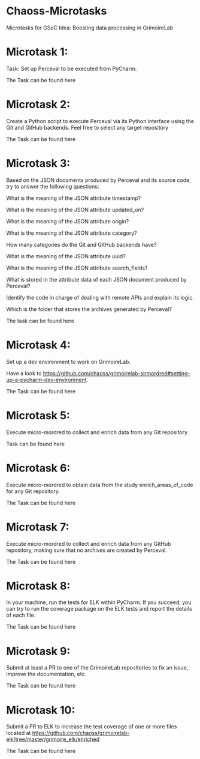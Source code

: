 # Chaoss-Microtasks 

Microtasks for GSoC Idea: Boosting data processing in GrimoireLab

# Microtask 1:

Task: Set up Perceval to be executed from PyCharm. 

The Task can be found here

# Microtask 2:
Create a Python script to execute Perceval via its Python interface using the Git and GitHub backends. Feel free to select any target repository

The Task can be found here
# Microtask 3:
Based on the JSON documents produced by Perceval and its source code, try to answer the following questions:

What is the meaning of the JSON attribute timestamp?

What is the meaning of the JSON attribute updated_on?

What is the meaning of the JSON attribute origin?

What is the meaning of the JSON attribute category?

How many categories do the Git and GitHub backends have?

What is the meaning of the JSON attribute uuid?

What is the meaning of the JSON attribute search_fields?

What is stored in the attribute data of each JSON document produced by Perceval?

Identify the code in charge of dealing with remote APIs and explain its logic.

Which is the folder that stores the archives generated by Perceval?

The task can be found here
# Microtask 4:
Set up a dev environment to work on GrimoireLab. 

Have a look to https://github.com/chaoss/grimoirelab-sirmordred#setting-up-a-pycharm-dev-environment.

The Task can be found here
# Microtask 5:

Execute micro-mordred to collect and enrich data from any Git repository.

Task can be found here
# Microtask 6:
Execute micro-mordred to obtain data from the study enrich_areas_of_code for any Git repository.

The Task can be found here
# Microtask 7:
Execute micro-mordred to collect and enrich data from any GitHub repository, making sure that no archives are created by Perceval.

The Task can be found here
# Microtask 8:
In your machine, run the tests for ELK within PyCharm. If you succeed, you can try to run the coverage package on the ELK tests and report the details of each file.

The Task can be found here
# Microtask 9:
Submit at least a PR to one of the GrimoireLab repositories to fix an issue, improve the documentation, etc.

The Task can be found here

# Microtask 10:
Submit a PR to ELK to increase the test coverage of one or more files located at https://github.com/chaoss/grimoirelab-elk/tree/master/grimoire_elk/enriched

The Task can be found here
